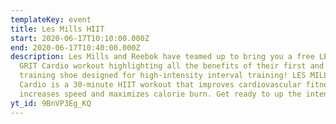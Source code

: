 ```yaml
---
templateKey: event
title: Les Mills HIIT
start: 2020-06-17T10:10:00.000Z
end: 2020-06-17T10:40:00.000Z
description: Les Mills and Reebok have teamed up to bring you a free LES MILLS
  GRIT Cardio workout highlighting all the benefits of their first and only
  training shoe designed for high-intensity interval training! LES MILLS GRIT
  Cardio is a 30-minute HIIT workout that improves cardiovascular fitness,
  increases speed and maximizes calorie burn. Get ready to up the intensity.
yt_id: 9BnVP3Eg_KQ
---
```

